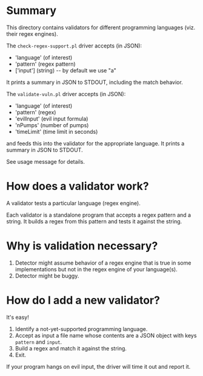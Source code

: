 # Summary

This directory contains validators for different programming languages (viz. their regex engines).

The `check-regex-support.pl` driver accepts (in JSON):
- 'language' (of interest)
- 'pattern' (regex pattern)
- ['input'] (string) -- by default we use "a"

It prints a summary in JSON to STDOUT, including the match behavior.

The `validate-vuln.pl` driver accepts (in JSON):
- 'language' (of interest)
- 'pattern' (regex)
- 'evilInput' (evil input formula)
- 'nPumps' (number of pumps)
- 'timeLimit' (time limit in seconds)

and feeds this into the validator for the appropriate language.
It prints a summary in JSON to STDOUT.

See usage message for details.

# How does a validator work?

A validator tests a particular language (regex engine).

Each validator is a standalone program that accepts a regex pattern and a string.
It builds a regex from this pattern and tests it against the string.

# Why is validation necessary?

1. Detector might assume behavior of a regex engine that is true in some implementations but not in the regex engine of your language(s).
2. Detector might be buggy.

# How do I add a new validator?

It's easy!

1. Identify a not-yet-supported programming language.
2. Accept as input a file name whose contents are a JSON object with keys `pattern` and `input`.
3. Build a regex and match it against the string.
4. Exit.

If your program hangs on evil input, the driver will time it out and report it.
